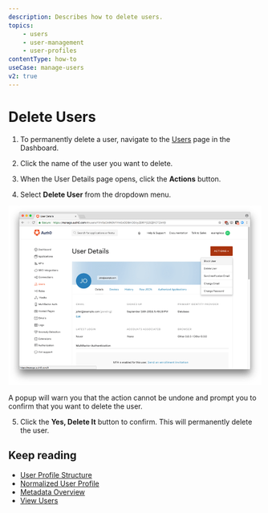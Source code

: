 ```yaml
---
description: Describes how to delete users.
topics:
    - users
    - user-management
    - user-profiles
contentType: how-to
useCase: manage-users
v2: true
---
```

# Delete Users

1. To permanently delete a user, navigate to the [Users](${manage_url}/#/users) page in the Dashboard. 

2. Click the name of the user you want to delete. 

3. When the User Details page opens, click the **Actions** button. 

4. Select **Delete User** from the dropdown menu.

![Delete a User](/media/articles/user-profile/user4.png)

A popup will warn you that the action cannot be undone and prompt you to confirm that you want to delete the user. 

5. Click the **Yes, Delete It** button to confirm. This will permanently delete the user.

## Keep reading

* [User Profile Structure](/users/references/user-profile-structure)
* [Normalized User Profile](/users/normalized)
* [Metadata Overview](/users/concepts/overview-metadata)
* [View Users](/users/guides/view-users)
